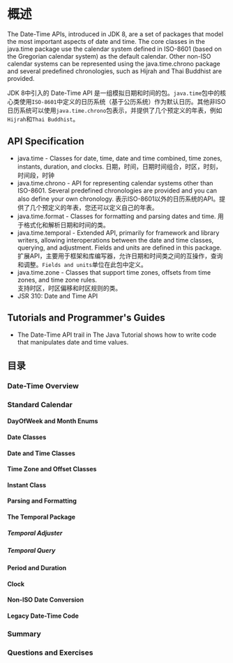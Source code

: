 # 概述

The Date-Time APIs, introduced in JDK 8, are a set of packages that model the most important aspects of date and time. The core classes in the java.time package use the calendar system defined in ISO-8601 (based on the Gregorian calendar system) as the default calendar. Other non-ISO calendar systems can be represented using the java.time.chrono package and several predefined chronologies, such as Hijrah and Thai Buddhist are provided.

JDK 8中引入的 Date-Time API 是一组模拟日期和时间的包。`java.time`包中的核心类使用`ISO-8601`中定义的日历系统（基于公历系统）作为默认日历。其他非ISO日历系统可以使用`java.time.chrono`包表示，并提供了几个预定义的年表，例如`Hijrah`和`Thai Buddhist`。

## API Specification

- java.time - Classes for date, time, date and time combined, time zones, instants, duration, and clocks.
  日期，时间，日期时间组合，时区，时刻，时间段，时钟
- java.time.chrono - API for representing calendar systems other than ISO-8601. Several predefined chronologies are provided and you can also define your own chronology.
  表示ISO-8601以外的日历系统的API。提供了几个预定义的年表，您还可以定义自己的年表。  
- java.time.format - Classes for formatting and parsing dates and time.
  用于格式化和解析日期和时间的类。  
- java.time.temporal - Extended API, primarily for framework and library writers, allowing interoperations between the date and time classes, querying, and adjustment. Fields and units are defined in this package.
  扩展API，主要用于框架和库编写器，允许日期和时间类之间的互操作，查询和调整。`Fields and units`单位在此包中定义。  
- java.time.zone - Classes that support time zones, offsets from time zones, and time zone rules.  
  支持时区，时区偏移和时区规则的类。
- JSR 310: Date and Time API

## Tutorials and Programmer's Guides

- The Date-Time API trail in The Java Tutorial shows how to write code that manipulates date and time values.  

## 目录

### Date-Time Overview

### Standard Calendar

#### DayOfWeek and Month Enums

#### Date Classes

#### Date and Time Classes

#### Time Zone and Offset Classes

#### Instant Class

#### Parsing and Formatting

#### The Temporal Package

##### Temporal Adjuster

##### Temporal Query

#### Period and Duration

#### Clock

#### Non-ISO Date Conversion

#### Legacy Date-Time Code

### Summary

### Questions and Exercises
